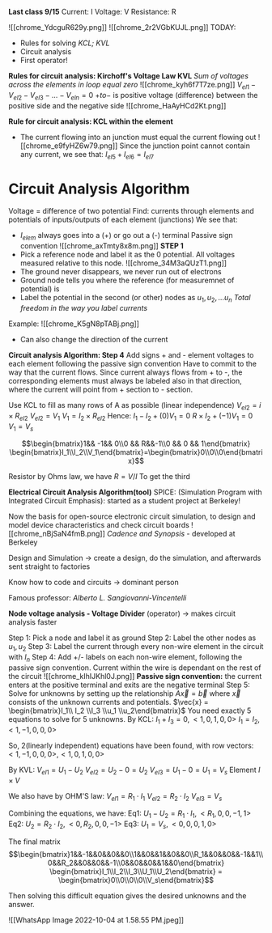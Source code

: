 **Last class 9/15**
Current: I
Voltage: V
Resistance: R

![[chrome_YdcguR629y.png]]
![[chrome_2r2VGbKUJL.png]]
TODAY:
- Rules for solving *KCL; KVL*  
- Circuit analysis
- First operator!

**Rules for circuit analysis: Kirchoff's Voltage Law KVL**
*Sum of voltages across the elements in loop equal zero*
![[chrome_kyh6f7T7ze.png]]
$V_{el1} - V_{el2} - V_{el3} - ...-V_{eln} = 0$
$+ to -$ is positive voltage (difference) between the positive side and the negative side
![[chrome_HaAyHCd2Kt.png]]

**Rule for circuit analysis: KCL within the element**
- The current flowing into an junction must equal the current flowing out
![[chrome_e9fyHZ6w79.png]]
Since the junction point cannot contain any current, we see that:
$I_{el5}+I_{el6} = I_{el7}$

# Circuit Analysis Algorithm
Voltage = difference of two potential
Find: currents through elements and potentials of inputs/outputs of each element (junctions)
We see that:
- $I_{elem}$ always goes into a (+) or go out a (-) terminal
Passive sign convention
![[chrome_axTmty8x8m.png]]
**STEP 1**
- Pick a reference node and label it as the 0 potential. All voltages measured relative to this node.
![[chrome_34M3aQUzT1.png]]
- The ground never disappears, we never run out of electrons
- Ground node tells you where the reference (for measuremnet of potential)  is
- Label the potential in the second (or other) nodes as $u_1,u_2,...u_n$
*Total freedom in the way you label currents*

Example:
![[chrome_K5gN8pTABj.png]]
- Can also change the direction of the current

**Circuit analysis Algorithm: Step 4**
Add signs + and - element voltages to each element following the passive sign convention
Have to commit to the way that the current flows. Since current always flows from + to -, the corresponding elements must always be labeled also in that direction, where the current will point from + section to - section.

Use KCL to fill as many rows of A as possible (linear independence)
$V_{el2} = i\times R_{el2}$
$V_{el2} = V_1$
$V_1 = I_2\times R_{el2}$
Hence:
$I_1-I_2 + (0)V_1=0$
$R\times I_2 +(-1)V_1=0$
$V_1=V_s$

$$\begin{bmatrix}1&& -1&& 0\\0 && R&&-1\\0 && 0 && 1\end{bmatrix} \begin{bmatrix}I_1\\I_2\\V_1\end{bmatrix}=\begin{bmatrix}0\\0\\0\end{bmatrix}$$

Resistor by Ohms law, we have $R=V/I$
To get the third 

**Electrical Circuit Analysis Algorithm(tool)**
SPICE: (Simulation Program with Integrated Circuit Emphasis): started as a student project at Berkeley!

Now the basis for open-source electronic circuit simulation, to design and model device characteristics and check circuit boards
![[chrome_nBjSaN4fmB.png]]
*Cadence and Synopsis* - developed at Berkeley

Design and Simulation -> create a design, do the simulation, and afterwards sent straight to factories

Know how to code and circuits -> dominant person

Famous professor: *Alberto L. Sangiovanni-Vincentelli*

**Node voltage analysis - Voltage Divider**
(operator) -> makes circuit analysis faster

Step 1: Pick a node and label it as ground
Step 2: Label the other nodes as $u_1,u_2$
Step 3: Label the current through every non-wire element in the circuit with $I_n$
Step 4: Add +/- labels on each non-wire element, following the passive sign convention.
Current within the wire is dependant on the rest of the circuit
![[chrome_kIhIJKhl0J.png]]
**Passive sign convention:** the current enters at the positive terminal and exits are the negative terminal
Step 5: Solve for unknowns by setting up the relationship $A\vec{x} = \vec{b}$ where $\vec{x}$ consists of the unknown currents and potentials.
$\vec{x} = \begin{bmatrix}I_1\\ I_2 \\I_3 \\u_1 \\u_2\end{bmatrix}$
You need exactly 5 equations to solve for 5 unknowns.
By KCL:
$I_1 + I_3 = 0, <1,0,1,0,0>$
$I_1 = I_2, <1,-1,0,0,0>$

So, 2(linearly independent) equations have been found, with row vectors:
$<1,-1,0,0,0>, <1,0,1,0,0>$


By KVL:
$V_{el1} = U_1 - U_2$
$V_{el2} = U_2 - 0 = U_2$
$V_{el3} = U_1 - 0 = U_1 = V_s$
Element $I\times V$

We also have by OHM'S law:
$V_{el1} = R_1\cdot I_1$
$V_{el2} = R_2\cdot I_2$
$V_{el3} = V_s$

Combining the equations, we have:
Eq1: $U_1-U_2 = R_1\cdot I_1, <R_1,0,0,-1,1>$
Eq2: $U_2 = R_2\cdot I_2, <0,R_2,0,0,-1>$
Eq3: $U_1 = V_s, <0,0,0,1,0>$

The final matrix
$$\begin{bmatrix}1&&-1&&0&&0&&0\\1&&0&&1&&0&&0\\R_1&&0&&0&&-1&&1\\0&&R_2&&0&&0&&-1\\0&&0&&0&&1&&0\end{bmatrix} \begin{bmatrix}I_1\\I_2\\I_3\\U_1\\U_2\end{bmatrix} = \begin{bmatrix}0\\0\\0\\0\\V_s\end{bmatrix}$$

Then solving this difficult equation gives the desired unknowns and the answer.

![[WhatsApp Image 2022-10-04 at 1.58.55 PM.jpeg]]












